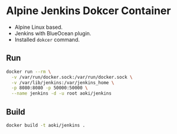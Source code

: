 # Alpine Jenkins Dokcer Container

- Alpine Linux based.
- Jenkins with BlueOcean plugin.
- Installed `dokcer` command.

## Run

```bash
docker run --rm \
  -v /var/run/docker.sock:/var/run/docker.sock \
  -v /var/lib/jenkins:/var/jenkins_home \
  -p 8080:8080 -p 50000:50000 \
  --name jenkins -d -u root aoki/jenkins
```

## Build
```bash
docker build -t aoki/jenkins .
```
